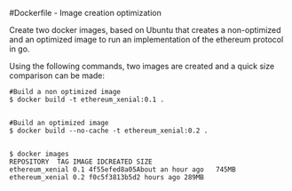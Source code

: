 #Dockerfile - Image creation optimization    

Create two docker images, based on Ubuntu that creates a non-optimized and an optimized image to run an implementation of the ethereum protocol in go. 

Using the following commands, two images are created and a quick size comparison can be made:

    #Build a non optimized image
    $ docker build -t ethereum_xenial:0.1 .


    #Build an optimized image
    $ docker build --no-cache -t ethereum_xenial:0.2 .

 
    $ docker images
    REPOSITORY  TAG IMAGE IDCREATED SIZE
    ethereum_xenial 0.1 4f55efed8a05About an hour ago   745MB
    ethereum_xenial 0.2 f0c5f3813b5d2 hours ago 289MB